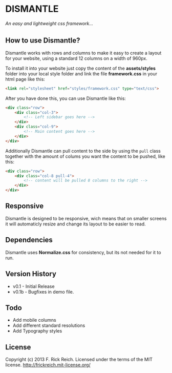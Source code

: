 # DISMANTLE
###### An easy and lightweight css framework...


## How to use Dismantle?
Dismantle works with rows and columns to make it easy to create a layout for your website, using a standard 12 columns on a width of 960px.

To install it into your website just copy the content of the __assets/styles__ folder into your local style folder and link the file __framework.css__ in your html page like this:

```html
<link rel="stylesheet" href="styles/framework.css" type="text/css">
```

After you have done this, you can use Dismantle like this:

```html
<div class="row">
	<div class="col-3">
		<!-- Left sidebar goes here -->
	</div>
	<div class="col-9">
		<!-- Main content goes here -->
	</div>
</div>
```

Additionally Dismantle can pull content to the side by using the `pull` class together with the amount of colums you want the content to be pushed, like this:

```html
<div class="row">
	<div class="col-8 pull-4">
		<!-- content will be pulled 8 columns to the right -->
	</div>
</div>
```


## Responsive
Dismantle is designed to be responsive, wich means that on smaller screens it will automaticly resize and change its layout to be easier to read.


## Dependencies
Dismantle uses __Normalize.css__ for consistency, but its not needed for it to run.


## Version History
* v0.1 - Initial Release
* v0.1b - Bugfixes in demo file.


## Todo
- Add mobile columns
- Add different standard resolutions
- Add Typography styles


## License
Copyright (c) 2013 F. Rick Reich. Licensed under the terms of the MIT license.
http://frickreich.mit-license.org/
